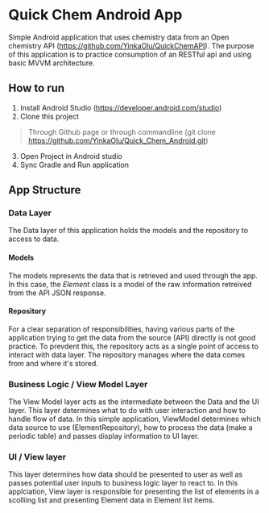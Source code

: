 # Quick Chem Android App

Simple Android application that uses chemistry data from an Open chemistry API (https://github.com/YinkaOlu/QuickChemAPI). 
The purpose of this application is to practice consumption of an RESTful api and using basic MVVM architecture.

## How to run

1. Install Android Studio (https://developer.android.com/studio)
2. Clone this project
  > Through Github page or through commandline (git clone https://github.com/YinkaOlu/Quick_Chem_Android.git)
3. Open Project in Android studio
4. Sync Gradle and Run application

## App Structure
### Data Layer
The Data layer of this application holds the models and the repository to access to data.
#### Models
The models represents the data that is retrieved and used through the app. 
In this case, the *Element* class is a model of the raw information retreived from the API JSON response.
#### Repository
For a clear separation of responsibilities, having various parts of the application trying to get the data from the source (API) directly is not good practice.
To prevdent this, the repository acts as a single point of access to interact with data layer. The repository manages where the data comes from and where it's stored.


### Business Logic / View Model Layer
The View Model layer acts as the intermediate between the Data and the UI layer. 
This layer determines what to do with user interaction and how to handle flow of data.
In this simple application, ViewModel determines which data source to use (ElementRepository), how to process the data (make a periodic table) and passes display information to UI layer.

### UI / View layer
This layer determines how data should be presented to user as well as passes potential user inputs to business logic layer to react to. In this applciation, View layer is responsible for presenting the list of elements in a scolliing list and presenting Element data in Element list items.
